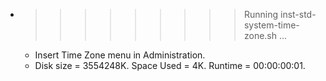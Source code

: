 * >>>>>>>>> Running inst-std-system-time-zone.sh ...
  * Insert Time Zone menu in Administration.
  * Disk size = 3554248K. Space Used = 4K. Runtime = 00:00:00:01.
